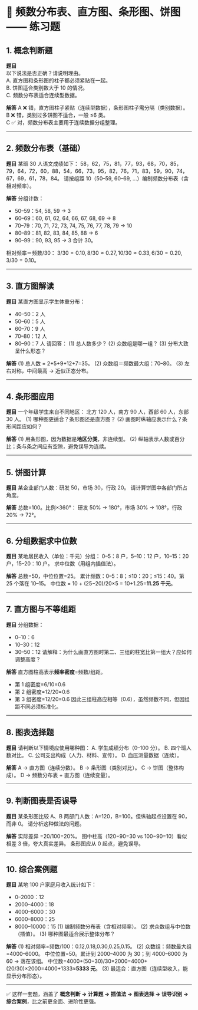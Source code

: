 
# 📘 频数分布表、直方图、条形图、饼图 —— 练习题



## 1. 概念判断题

**题目**  
以下说法是否正确？请说明理由。  
A. 直方图和条形图的柱子都必须紧贴在一起。  
B. 饼图适合类别数大于 10 的情况。  
C. 频数分布表适合连续型数据。  

**解答**
A ❌ 错，直方图柱子紧贴（连续型数据），条形图柱子需分隔（类别数据）。  
B ❌ 错，类别过多饼图不适合，一般 ≤6 类。  
C ✅ 对，频数分布表主要用于连续数据分组整理。  

---

## 2. 频数分布表（基础）

**题目**
某班 30 人语文成绩如下：
58，62，75，81，77，93，68，70，85，79，64，72，60，88，54，66，73，95，82，76，71，83，59，90，74，67，69，61，78，84。
请按组距 10（50–59, 60–69, …）编制频数分布表（含相对频率）。

**解答**
分组计数：

* 50–59：54, 58, 59 → 3
* 60–69：60, 61, 62, 64, 66, 67, 68, 69 → 8
* 70–79：70, 71, 72, 73, 74, 75, 76, 77, 78, 79 → 10
* 80–89：81, 82, 83, 84, 85, 88 → 6
* 90–99：90, 93, 95 → 3
  合计 30。

相对频率＝频数/30：
$3/30=0.10, 8/30≈0.27, 10/30≈0.33, 6/30=0.20, 3/30=0.10$。

---

## 3. 直方图解读

**题目**
某直方图显示学生体重分布：

* 40–50：2 人
* 50–60：5 人
* 60–70：9 人
* 70–80：12 人
* 80–90：7 人
  请回答：
  (1) 总人数多少？
  (2) 众数组是哪一组？
  (3) 分布大致呈什么形态？

**解答**
(1) 总人数 = 2+5+9+12+7=35。
(2) 众数组＝频数最大组：70–80。
(3) 左右对称，中间最高 → 近似正态分布。

---

## 4. 条形图应用

**题目**
一个年级学生来自不同地区：
北方 120 人，南方 90 人，西部 60 人，东部 30 人。
(1) 哪种图更适合？条形图还是直方图？
(2) 画图时纵轴应表示什么？条形间距应如何？

**解答**
(1) 用条形图，因为数据是**地区分类**，非连续型。
(2) 纵轴表示人数或百分比；条与条之间应有空隙，避免误导为连续。

---

## 5. 饼图计算

**题目**
某企业部门人数：研发 50，市场 30，行政 20。
请计算饼图中各部门所占角度。

**解答**
总数=100。比例×360°：
研发 50% → 180°，市场 30% → 108°，行政 20% → 72°。

---

## 6. 分组数据求中位数

**题目**
某地居民收入（单位：千元）分组：
0–5：8 户，5–10：12 户，10–15：20 户，15–20：10 户。
求中位数（用组内插值法）。

**解答**
总数=50，中位位置=25。
累计频数：0–5：8；≤10：20；≤15：40。第 25 个落在 10–15。
中位数 = 10 + (25−20)/20×5 = 10+1.25=**11.25 千元**。

---

## 7. 直方图与不等组距

**题目**
分组数据：

* 0–10：6
* 10–30：12
* 30–50：12
  请解释：为什么画直方图时第二、三组的柱宽比第一组大？应如何调整高度？

**解答**
直方图柱高表示**频率密度**=频数/组距。

* 第 1 组密度=6/10=0.6
* 第 2 组密度=12/20=0.6
* 第 3 组密度=12/20=0.6
  因此三组柱高应相等（0.6），虽然频数不同，但因组距不同必须标准化。

---

## 8. 图表选择题

**题目**
请判断以下情境应使用哪种图：
A. 学生成绩分布（0–100 分）。
B. 四个班人数对比。
C. 公司支出构成（人力、材料、宣传）。
D. 血压测量数据（连续）。

**解答**
A → 直方图（连续分数）。
B → 条形图（类别对比）。
C → 饼图（整体构成）。
D → 频数分布表 + 直方图（连续变量）。

---

## 9. 判断图表是否误导

**题目**
某条形图比较 A、B 两部门人数：A=120，B=100。但纵轴起点设置在 90，而非 0。
请分析这种做法的问题。

**解答**
实际差异 =20/100=20%。
图中柱高（120−90=30 vs 100−90=10）看似相差 3 倍，夸大真实差异。
条形图应从 0 起点，避免误导。

---

## 10. 综合案例题

**题目**
某地 100 户家庭月收入统计如下：

* 0–2000：12
* 2000–4000：18
* 4000–6000：30
* 6000–8000：25
* 8000–10000：15
  (1) 编制频数分布表（含相对频率）。
  (2) 求众数组与中位数（插值）。
  (3) 哪种图最适合展示整体分布？

**解答**
(1) 相对频率=频数/100：0.12,0.18,0.30,0.25,0.15。
(2) 众数组：频数最大组=4000–6000。
中位位置=50。累计到 2000–4000 为 30；到 4000–6000 为 60 → 落在该组。
中位数=4000+(50−30)/30×2000=4000+(20/30)×2000=4000+1333≈**5333 元**。
(3) 最适合：直方图（连续型收入，能显示分布形态）。

---

✅ 这样一套题，涵盖了 **概念判断 → 计算题 → 插值法 → 图表选择 → 误导识别 → 综合案例**，比之前更全面、进阶性更强。

```

